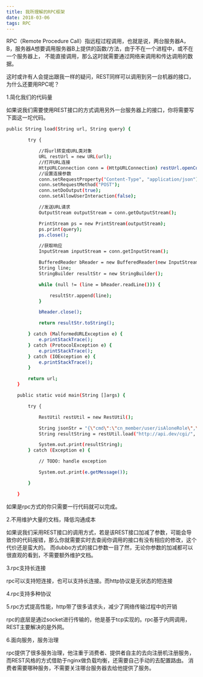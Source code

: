 ```yaml
---
title: 我所理解的RPC框架
date: 2018-03-06  
tags: RPC
---
```

RPC（Remote Procedure Call）指远程过程调用，也就是说，两台服务器A，B，服务器A想要调用服务器B上提供的函数/方法，由于不在一个进程中，或不在一个服务器上，
不能直接调用，那么这时就需要通过网络来调用和传达调用的数据。

这时或许有人会提出跟我一样的疑问，REST同样可以调用到另一台机器的接口，为什么还要用RPC呢？

1.简化我们的代码量

如果说我们需要使用REST接口的方式调用另外一台服务器上的接口，你将需要写下面这一坨代码。

<!-- more -->

```bash
public String load(String url, String query) {

        try {

            //将url转变成URL类对象
            URL restUrl = new URL(url);
            //打开URL连接
            HttpURLConnection conn = (HttpURLConnection) restUrl.openConnection();
            //设置连接参数
            conn.setRequestProperty("Content-Type", "application/json");
            conn.setRequestMethod("POST");
            conn.setDoOutput(true);
            conn.setAllowUserInteraction(false);

            //发送URL请求
            OutputStream outputStream = conn.getOutputStream();

            PrintStream ps = new PrintStream(outputStream);
            ps.print(query);
            ps.close();

            //获取响应
            InputStream inputStream = conn.getInputStream();

            BufferedReader bReader = new BufferedReader(new InputStreamReader(inputStream));
            String line;
            StringBuilder resultStr = new StringBuilder();

            while (null != (line = bReader.readLine())) {

                resultStr.append(line);
            }

            bReader.close();

            return resultStr.toString();

        } catch (MalformedURLException e) {
            e.printStackTrace();
        } catch (ProtocolException e) {
            e.printStackTrace();
        } catch (IOException e) {
            e.printStackTrace();
        }

        return url;
    }

    public static void main(String []args) {

        try {

            RestUtil restUtil = new RestUtil();

            String jsonStr = "{\"cmd\":\"cn_member/user/isAloneRole\",\"parameters\":{\"mobile\":\"17321204910\"}}";
            String resultString = restUtil.load("http://api.dev/cgi/", jsonStr);

            System.out.print(resultString);
        } catch (Exception e) {

            // TODO: handle exception

            System.out.print(e.getMessage());

        }

    }
```

如果是rpc方式的你只需要一行代码就可以完成。


2.不用维护大量的文档，降低沟通成本

如果说我们采用REST接口的调用方式，若是该REST接口加减了参数，可能会导致你的代码报错，那么你就需要实时去查阅你调用的接口有没有相应的修改，这个代价还是蛮大的。
而dubbo方式的接口参数一目了然，无论你参数的加减都可以很直观的看到，不需要额外维护文档。

3.rpc支持长连接

rpc可以支持短连接，也可以支持长连接。而http协议是无状态的短连接

4.rpc支持多种协议

5.rpc方式提高性能，http带了很多请求头，减少了网络传输过程中的开销

rpc的底层是通过socket进行传输的，他是基于tcp实现的。rpc基于内网调用，REST主要解决的是外网。

6.面向服务，服务治理

rpc提供了很多服务治理，他注重于消费者、提供者自主的去向注册机注册服务，而REST风格的方式借助于nginx做负载均衡，还需要自己手动的去配置路由。
消费者需要哪种服务，不需要关注哪台服务器去给他提供了服务。





